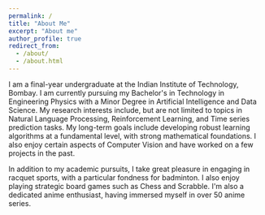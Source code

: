 ```yaml
---
permalink: /
title: "About Me"
excerpt: "About me"
author_profile: true
redirect_from: 
  - /about/
  - /about.html
---
```


I am a final-year undergraduate at the Indian Institute of Technology, Bombay. I am currently pursuing my Bachelor's in Technology in Engineering Physics with a Minor Degree in Artificial Intelligence and Data Science. My research interests include, but are not limited to topics in Natural Language Processing, Reinforcement Learning, and Time series prediction tasks. My long-term goals include developing robust learning algorithms at a fundamental level, with strong mathematical foundations. I also enjoy certain aspects of Computer Vision and have worked on a few projects in the past.

In addition to my academic pursuits, I take great pleasure in engaging in racquet sports, with a particular fondness for badminton. I also enjoy playing strategic board games such as Chess and Scrabble. I'm also a dedicated anime enthusiast, having immersed myself in over 50 anime series.
